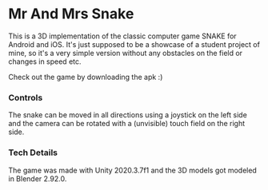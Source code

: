 # Mr And Mrs Snake

This is a 3D implementation of the classic computer game SNAKE for Android and iOS. It's just supposed to be a showcase of a student project of mine, so it's a very simple version without any obstacles on the field or changes in speed etc.

Check out the game by downloading the apk :) 

### Controls
The snake can be moved in all directions using a joystick on the left side and the camera can be rotated with a (unvisible) touch field on the right side.

### Tech Details
The game was made with Unity 2020.3.7f1 and the 3D models got modeled in Blender 2.92.0.
